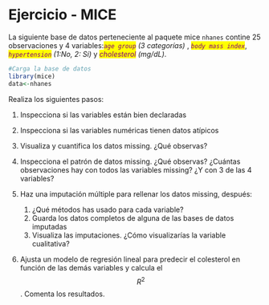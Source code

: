 # Ejercicio - MICE

La siguiente base de datos perteneciente al paquete mice `nhanes` contine 25 observaciones y 4 variables:_<mark style="color:purple;">`age group`</mark> (3 categorías)_ , _<mark style="color:purple;">`body mass index`</mark>_, _<mark style="color:purple;">`hypertension`</mark> (1:No, 2: Sí)_ y _<mark style="color:purple;">cholesterol</mark> (mg/dL)_.

```r
#Carga la base de datos
library(mice)
data<-nhanes
```

Realiza los siguientes pasos:

1. Inspecciona si las variables están bien declaradas
2. Inspecciona si las variables numéricas tienen datos atípicos
3. Visualiza y cuantifica los datos missing. ¿Qué observas?
4. Inspecciona el patrón de datos missing. ¿Qué observas? ¿Cuántas observaciones hay con todos las variables missing? ¿Y con 3 de las 4 variables?
5. Haz una imputación múltiple para rellenar los datos missing, después:
   1. ¿Qué métodos has usado para cada variable?
   2. Guarda los datos completos de alguna de las bases de datos imputadas
   3. Visualiza las imputaciones. ¿Cómo visualizarías la variable cualitativa?
6. Ajusta un modelo de regresión lineal para predecir el colesterol en función de las demás variables y calcula el $$R^2$$. Comenta los resultados.

